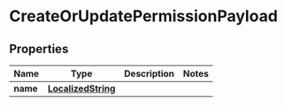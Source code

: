 
# CreateOrUpdatePermissionPayload

## Properties
Name | Type | Description | Notes
------------ | ------------- | ------------- | -------------
**name** | [**LocalizedString**](LocalizedString.md) |  | 



